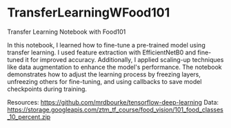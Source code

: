 # TransferLearningWFood101
Transfer Learning Notebook with Food101

In this notebook, I learned how to fine-tune a pre-trained model using transfer learning. I used feature extraction with EfficientNetB0 and fine-tuned it for improved accuracy. Additionally, I applied scaling-up techniques like data augmentation to enhance the model's performance. The notebook demonstrates how to adjust the learning process by freezing layers, unfreezing others for fine-tuning, and using callbacks to save model checkpoints during training.

Resources: https://github.com/mrdbourke/tensorflow-deep-learning
Data: https://storage.googleapis.com/ztm_tf_course/food_vision/101_food_classes_10_percent.zip
